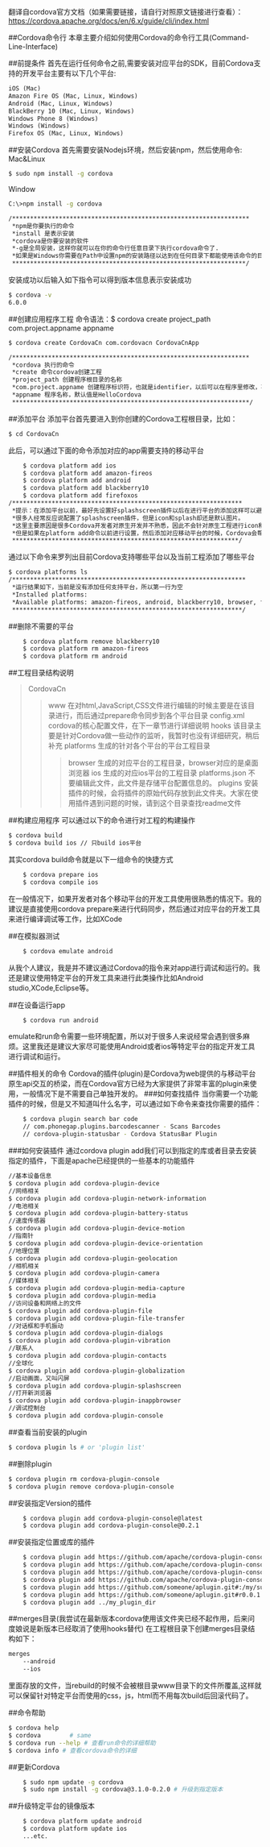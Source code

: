翻译自cordova官方文档（如果需要链接，请自行对照原文链接进行查看）： <br>
https://cordova.apache.org/docs/en/6.x/guide/cli/index.html<br>

##Cordova命令行
本章主要介绍如何使用Cordova的命令行工具(Command-Line-Interface)

##前提条件
首先在运行任何命令之前,需要安装对应平台的SDK，目前Cordova支持的开发平台主要有以下几个平台:

```html
iOS (Mac)
Amazon Fire OS (Mac, Linux, Windows)
Android (Mac, Linux, Windows)
BlackBerry 10 (Mac, Linux, Windows)
Windows Phone 8 (Windows)
Windows (Windows)
Firefox OS (Mac, Linux, Windows)
```
##安装Cordova
首先需要安装Nodejs环境，然后安装npm，然后使用命令:
Mac&Linux
```sh
$ sudo npm install -g cordova
```
Window<br>
```sh
C:\>npm install -g cordova

/******************************************************************
 *npm是你要执行的命令
 *install 是表示安装
 *cordova是你要安装的软件
 *-g是全局安装，这样你就可以在你的命令行任意目录下执行cordova命令了.
 *如果是Windows你需要在Path中设置npm的安装路径以达到在任何目录下都能使用该命令的目的.
 *****************************************************************/
```
安装成功以后输入如下指令可以得到版本信息表示安装成功
```sh
$ cordova -v
6.0.0
```

##创建应用程序工程
命令语法：$ cordova create project_path com.project.appname appname
```sh
$ cordova create CordovaCn com.cordovacn CordovaCnApp

/******************************************************************
 *cordova 执行的命令
 *create 命令cordova创建工程
 *project_path 创建程序根目录的名称
 *com.project.appname 创建程序标识符，也就是identifier，以后可以在程序里修改，不过改的地方很多
 *appname 程序名称，默认值是HelloCordova
 ******************************************************************/
```

##添加平台
添加平台首先要进入到你创建的Cordova工程根目录，比如：
```sh
$ cd CordovaCn
```
此后，可以通过下面的命令添加对应的app需要支持的移动平台
```sh
    $ cordova platform add ios
    $ cordova platform add amazon-fireos
    $ cordova platform add android
    $ cordova platform add blackberry10
    $ cordova platform add firefoxos
/****************************************************************
 *提示：在添加平台以前，最好先设置好splashscreen插件以后在进行平台的添加这样可以避免很多麻烦
 *很多人经常反应说配置了splashscreen插件，但是icon和splash却还是默认图片。
 *这里主要原因是很多Cordova开发者对原生开发并不熟悉，因此不会针对原生工程进行icon和splashscreen的设置
 *但是如果在platform add命令以前进行设置，然后添加对应移动平台的时候，Cordova会帮你解决一切问题
 ***************************************************************/
```
通过以下命令来罗列出目前Cordova支持哪些平台以及当前工程添加了哪些平台
```sh
$ cordova platforms ls
/*****************************************************************
 *运行结果如下，当前是没有添加任何支持平台，所以第一行为空
 *Installed platforms: 
 *Available platforms: amazon-fireos, android, blackberry10, browser, firefoxos, ios, osx, webos
 ****************************************************************/
```

##删除不需要的平台
```sh
    $ cordova platform remove blackberry10
    $ cordova platform rm amazon-fireos
    $ cordova platform rm android
```

##工程目录结构说明
> CordovaCn
> > www 在对html,JavaScript,CSS文件进行编辑的时候主要是在该目录进行，而后通过prepare命令同步到各个平台目录
> > config.xml cordova的核心配置文件，在下一章节进行详细说明
> > hooks 该目录主要是针对Cordova做一些动作的监听，我暂时也没有详细研究，稍后补充
> > platforms 生成的针对各个平台的平台工程目录
> > > browser 生成的对应平台的工程目录，browser对应的是桌面浏览器
> > > ios 生成的对应ios平台的工程目录
> > > platforms.json 不要编辑此文件，此文件是存储平台配置信息的。
> > plugins 安装插件的时候，会将插件的原始代码存放到此文件夹。大家在使用插件遇到问题的时候，请到这个目录查找readme文件

##构建应用程序
可以通过以下的命令进行对工程的构建操作
```sh
$ cordova build
$ cordova build ios // 只build ios平台
```
其实cordova build命令就是以下一组命令的快捷方式
```sh
    $ cordova prepare ios
    $ cordova compile ios
```
在一般情况下，如果开发者对各个移动平台的开发工具使用很熟悉的情况下。我的建议是直接使用cordova prepare来进行代码同步，然后通过对应平台的开发工具来进行编译调试等工作，比如XCode

##在模拟器测试
```sh
    $ cordova emulate android
```
从我个人建议，我是并不建议通过Cordova的指令来对app进行调试和运行的。我还是建议使用特定平台的开发工具来进行此类操作比如Android studio,XCode,Eclipse等。

##在设备运行app
```sh
    $ cordova run android
```
emulate和run命令需要一些环境配置，所以对于很多人来说经常会遇到很多麻烦。这里我还是建议大家尽可能使用Android或者ios等特定平台的指定开发工具进行调试和运行。

##插件相关的命令
Cordova的插件(plugin)是Cordova为web提供的与移动平台原生api交互的桥梁，而在Cordova官方已经为大家提供了非常丰富的plugin来使用，一般情况下是不需要自己单独开发的。
###如何查找插件
当你需要一个功能插件的时候，但是又不知道叫什么名字，可以通过如下命令来查找你需要的插件：
```sh
    $ cordova plugin search bar code
    // com.phonegap.plugins.barcodescanner - Scans Barcodes
    // cordova-plugin-statusbar - Cordova StatusBar Plugin
```
###如何安装插件
通过cordova plugin add我们可以到指定的库或者目录去安装指定的插件，下面是apache已经提供的一些基本的功能插件
```sh
//基本设备信息
$ cordova plugin add cordova-plugin-device
//网络相关
$ cordova plugin add cordova-plugin-network-information
//电池相关
$ cordova plugin add cordova-plugin-battery-status
//速度传感器
$ cordova plugin add cordova-plugin-device-motion
//指南针
$ cordova plugin add cordova-plugin-device-orientation
//地理位置
$ cordova plugin add cordova-plugin-geolocation
//相机相关
$ cordova plugin add cordova-plugin-camera
//媒体相关
$ cordova plugin add cordova-plugin-media-capture
$ cordova plugin add cordova-plugin-media
//访问设备和网络上的文件
$ cordova plugin add cordova-plugin-file
$ cordova plugin add cordova-plugin-file-transfer
//对话框和手机振动
$ cordova plugin add cordova-plugin-dialogs
$ cordova plugin add cordova-plugin-vibration
//联系人
$ cordova plugin add cordova-plugin-contacts
//全球化
$ cordova plugin add cordova-plugin-globalization
//启动画面，又叫闪屏
$ cordova plugin add cordova-plugin-splashscreen
//打开新浏览器
$ cordova plugin add cordova-plugin-inappbrowser
//调试控制台
$ cordova plugin add cordova-plugin-console
```

##查看当前安装的plugin
```sh
$ cordova plugin ls # or 'plugin list'
```
 
##删除plugin
```sh
$ cordova plugin rm cordova-plugin-console
$ cordova plugin remove cordova-plugin-console
```

##安装指定Version的插件
```sh
    $ cordova plugin add cordova-plugin-console@latest
    $ cordova plugin add cordova-plugin-console@0.2.1
```

##安装指定位置或库的插件
```sh
    $ cordova plugin add https://github.com/apache/cordova-plugin-console.git
    $ cordova plugin add https://github.com/apache/cordova-plugin-console.git#r0.2.0
    $ cordova plugin add https://github.com/apache/cordova-plugin-console.git#CB-8438cordova-plugin-console
    $ cordova plugin add https://github.com/apache/cordova-plugin-console.git#f055daec45575bf08538f885e09c85a0eba363ff
    $ cordova plugin add https://github.com/someone/aplugin.git#:/my/sub/dir
    $ cordova plugin add https://github.com/someone/aplugin.git#r0.0.1:/my/sub/dir
    $ cordova plugin add ../my_plugin_dir
```
##merges目录(我尝试在最新版本cordova使用该文件夹已经不起作用，后来问度娘说是新版本已经取消了使用hooks替代)
在工程根目录下创建merges目录结构如下：
```sh
merges
    --android
    --ios
```
里面存放的文件，当rebuild的时候不会被根目录www目录下的文件所覆盖,这样就可以保留针对特定平台而使用的css，js，html而不用每次build后回滚代码了。

##命令帮助
```sh
$ cordova help
$ cordova        # same
$ cordova run --help # 查看run命令的详细帮助
$ cordova info # 查看cordova命令的详细
```

##更新Cordova
```sh
    $ sudo npm update -g cordova
    $ sudo npm install -g cordova@3.1.0-0.2.0 # 升级到指定版本
```

##升级特定平台的镜像版本
```sh
    $ cordova platform update android
    $ cordova platform update ios
    ...etc.
```